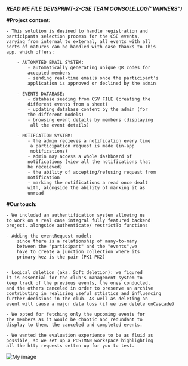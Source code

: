 *************************READ ME FILE*************************
************************DEVSPRINT-2-CSE***********************
*****************TEAM CONSOLE.LOG("WINNERS")******************

**#Project content:**

    - This solution is desined to handle registration and
    participants selection process for the CSE events,
    varying from internal to external, all events with all
    sorts of natures can be handled with ease thanks to This
    app, which offers:

        - AUTOMATED EMAIL SYSTEM:
            - automatically generating unique QR codes for 
            accepted members
            - sending real-time emails once the participant's
            application is approved or declined by the admin
        
        - EVENTS DATABASE:
            - database seeding from CSV FILE (creating the 
            different events from a sheet)
            - updating database content by the admin (for 
            the different models)
            - browsing event details by members (displaying
             all the event details)
        
        - NOTIFCATION SYSTEM:
            - the admin recieves a notification every time
             a participation request is made (in-app 
             notifications)
            - admin may access a whole dashboard of
            notifications (view all the notifications that 
            he receieved)
            - the ability of accepting/refusing request from
            notification
            - marking the notifications a read once dealt 
            with, alongside the ability of marking it as 
            unread

**#Our touch:**

    - We included an authentification system allowing us
    to work on a real case integral fully featured backend 
    project. alongside authenticate/ restrictTo functions

    - Adding the eventRequest model:
        since there is a relationship of many-to-many 
        between the "participant" and the "events",we 
        have to create a junction collection where its
        primary kez is the pair (PK1-PK2)


    - Logical deletion (aka. Soft deletion): we figured 
    it is essential for the club's management system to
    keep track of the previous events, the ones conducted,
    and the others canceled in order to preserve an archive
    contributing in realizing useful sttistics and influencing
    further decisions in the club. As well as deleting an 
    event will cause a major data loss (if we use delete onCascade)

    - We opted for fetching only the upcoming events for
    the members as it would be chaotic and redundant to
    display to them, the canceled and completed events.

    - We wanted the evaluation experience to be as fluid as
    possible, so we set up a POSTMAN workspace highlighting
    all the http requests setten up for you to test.
        
![My image](assets/diagram-01.jpg)